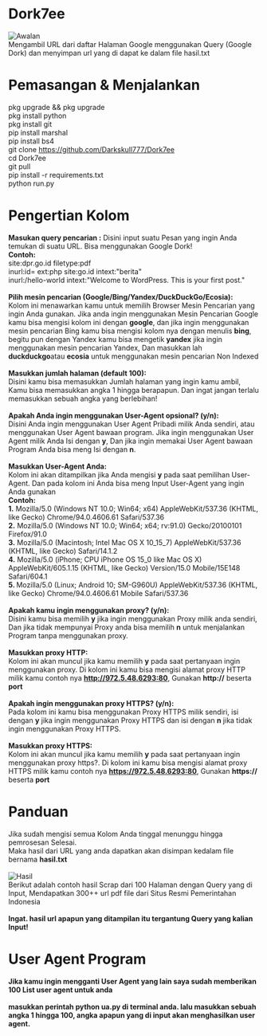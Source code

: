 # Dork7ee
<img src="https://blogger.googleusercontent.com/img/b/R29vZ2xl/AVvXsEhwkCw4hjxnBTZ74DbQpEfIy-Bae-8CLhdkrN7dAViBWHCYW87fqC36EHPH5qdG0iesuXvsHSk3ldLTIaiUxPo7C9FUtBAt1RZP-Vtn_r4xFU4_cQ5cctiv23PeDlI6XavMlCtVxzN3mBIyksqUDo-i8FKriApBLqy00s77j9HDnRyLpkLTjGnEQOlqKGs/s320/Screenshot_2023-09-24-13-09-23-83_84d3000e3f4017145260f7618db1d683-picsay.jpg" alt="Awalan"><br>
Mengambil URL dari daftar Halaman Google menggunakan Query (Google Dork) dan menyimpan url yang di dapat ke dalam file hasil.txt

# Pemasangan & Menjalankan
pkg upgrade && pkg upgrade<br>
pkg install python<br>
pkg install git<br>pip install marshal<br>pip install bs4<br>
git clone https://github.com/Darkskull777/Dork7ee<br>
cd Dork7ee<br>git pull<br>
pip install -r requirements.txt<br>
python run.py

# Pengertian Kolom
<b>Masukan query pencarian :</b>
Disini input suatu Pesan yang ingin Anda temukan di suatu URL. Bisa menggunakan Google Dork!<br>
<b>Contoh:</b> <br>site:dpr.go.id filetype:pdf
<br>inurl:id= ext:php site:go.id intext:"berita"<br>
inurl:/hello-world intext:"Welcome to WordPress. This is your first post."<br><br><b>Pilih mesin pencarian (Google/Bing/Yandex/DuckDuckGo/Ecosia):</b><br>Kolom ini menawarkan kamu untuk memilih Browser Mesin Pencarian yang ingin Anda gunakan. Jika anda ingin menggunakan Mesin Pencarian Google kamu bisa mengisi kolom ini dengan <b>google</b>, dan jika ingin menggunakan mesin pencarian Bing kamu bisa mengisi kolom nya dengan menulis <b>bing</b>, begitu pun dengan Yandex kamu bisa mengetik <b>yandex</b> jika ingin menggunakan mesin pencarian Yandex, Dan masukkan lah <b>duckduckgo</b>atau <b>ecosia</b> untuk menggunakan mesin pencarian Non Indexed<br><br><b>Masukkan jumlah halaman (default 100):</b><br>Disini kamu bisa memasukkan Jumlah halaman yang ingin kamu ambil, Kamu bisa memasukkan angka 1 hingga berapapun. Dan ingat jangan terlalu memasukkan sebuah angka yang berlebihan!<br><br>
<b>Apakah Anda ingin menggunakan User-Agent opsional? (y/n):</b><br>
Disini Anda ingin menggunakan User Agent Pribadi milik Anda sendiri, atau menggunakan User Agent bawaan program. Jika ingin menggunakan User Agent milik Anda Isi dengan <b>y</b>, Dan jika ingin memakai User Agent bawaan Program Anda bisa meng Isi dengan <b>n</b>.
<br><br>
<b>Masukkan User-Agent Anda:</b><br>
Kolom ini akan ditampilkan jika Anda mengisi <b>y</b> pada saat pemilihan User-Agent. Dan pada kolom ini Anda bisa meng Input User-Agent yang ingin Anda gunakan<br>
<b>Contoh:</b><br><b>1.</b> 
Mozilla/5.0 (Windows NT 10.0; Win64; x64) AppleWebKit/537.36 (KHTML, like Gecko) Chrome/94.0.4606.61 Safari/537.36<br><b>2.</b> Mozilla/5.0 (Windows NT 10.0; Win64; x64; rv:91.0) Gecko/20100101 Firefox/91.0<br><b>3.</b> Mozilla/5.0 (Macintosh; Intel Mac OS X 10_15_7) AppleWebKit/537.36 (KHTML, like Gecko) Safari/14.1.2<br><b>4.</b> Mozilla/5.0 (iPhone; CPU iPhone OS 15_0 like Mac OS X) AppleWebKit/605.1.15 (KHTML, like Gecko) Version/15.0 Mobile/15E148 Safari/604.1<br><b>5. </b>Mozilla/5.0 (Linux; Android 10; SM-G960U) AppleWebKit/537.36 (KHTML, like Gecko) Chrome/94.0.4606.61 Mobile Safari/537.36
<br><br><b>Apakah kamu ingin menggunakan proxy? (y/n):</b><br>Disini kamu bisa memilih <b>y</b> jika ingin menggunakan Proxy milik anda sendiri, Dan jika tidak mempunyai Proxy anda bisa memilih <b>n</b> untuk menjalankan Program tanpa menggunakan proxy.<br><br><b>Masukkan proxy HTTP:</b><br>Kolom ini akan muncul jika kamu memilih <b>y</b> pada saat pertanyaan ingin menggunakan proxy. Di kolom ini kamu bisa mengisi alamat proxy HTTP milik kamu contoh nya <b>http://972.5.48.6293:80</b>, Gunakan <b>http://</b> beserta <b>port</b><br><br><b>Apakah ingin menggunakan proxy HTTPS? (y/n):</b><br>Pada kolom ini kamu bisa menggunakan Proxy HTTPS milik sendiri, isi dengan <b>y</b> jika ingin menggunakan Proxy HTTPS dan isi dengan <b>n</b> jika tidak ingin menggunakan Proxy HTTPS.<br><br><b>Masukkan proxy HTTPS:</b><br>Kolom ini akan muncul jika kamu memilih <b>y</b> pada saat pertanyaan ingin menggunakan proxy https?. Di kolom ini kamu bisa mengisi alamat proxy HTTPS milik kamu contoh nya <b>https://972.5.48.6293:80</b>, Gunakan <b>https://</b> beserta <b>port</b>
# Panduan
Jika sudah mengisi semua Kolom Anda tinggal menunggu hingga pemrosesan Selesai.<br>Maka hasil dari URL yang anda dapatkan akan disimpan kedalam file bernama <b>hasil.txt<br></b><br>
<img src="https://b.top4top.io/p_28223qu0n0.png" alt="Hasil"><br>
Berikut adalah contoh hasil Scrap dari 100 Halaman dengan Query yang di Input, Mendapatkan 300++ url pdf file dari Situs Resmi Pemerintahan Indonesia<br><br><b>Ingat. hasil url apapun yang ditampilan itu tergantung Query yang kalian Input!
# User Agent Program
Jika kamu ingin mengganti User Agent yang lain saya sudah memberikan 100 List user agent untuk anda<br>
<br>masukkan perintah <b>python ua.py</b> di terminal anda. lalu masukkan sebuah angka 1 hingga 100, angka apapun yang di input akan menghasilkan user agent.
